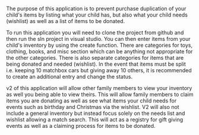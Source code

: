 The purpose of this application is to prevent purchase duplication of your child's items by listing what your child has,
but also what your child needs (wishlist) as well as a list of items to be donated. 


To run this application you will need to clone the project from github and then run the sln project in visual studio. 
You can then enter items from your child's inventory by using the create function. There are categories for toys, clothing, 
books, and misc section which can be anything not appropriate for the other categories. There is also separate categories 
for items that are being donated and needed (wishlist). In the event that items must be split i.e. keeping 10 matchbox
cars but giving away 10 others, it is recommended to create an additional entry and change the status. 

v2 of this application will allow other family members to view your inventory as well you being able to view theirs. 
This will allow family members to claim items you are donating as well as see what items your child needs for events such
as birthday and Christmas via the wishlist. 
V2 will also not include a general inventory but instead focus solely on the needs list and wishlist allowing a match search.
This will act as a registry for gift giving events as well as a claiming process for items to be donated.
